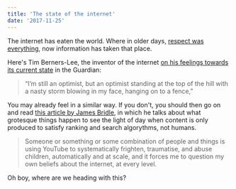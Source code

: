 ```yaml
---
title: 'The state of the internet'
date: '2017-11-25'
---
```


The internet has eaten the world. Where in older days, [respect was everything](https://www.youtube.com/watch?v=EloDnA1_XEU), now information has taken that place.

Here's Tim Berners-Lee, the inventor of the internet [on his feelings towards its current state](https://www.theguardian.com/technology/2017/nov/15/tim-berners-lee-world-wide-web-net-neutrality) in the Guardian:

> “I’m still an optimist, but an optimist standing at the top of the hill with a nasty storm blowing in my face, hanging on to a fence,”

You may already feel in a similar way. If you don't, you should then go on and read [this article by James Bridle](https://medium.com/@jamesbridle/something-is-wrong-on-the-internet-c39c471271d2), in which he talks about what grotesque things happen to see the light of day when content is only produced to satisfy ranking and search algorythms, not humans.

> Someone or something or some combination of people and things is using YouTube to systematically frighten, traumatise, and abuse children, automatically and at scale, and it forces me to question my own beliefs about the internet, at every level.

Oh boy, where are we heading with this?
